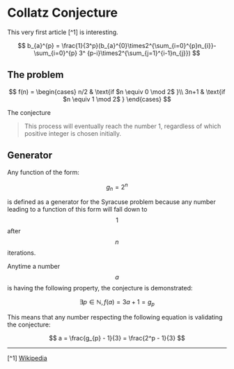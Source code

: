 # Collatz Conjecture

This very first article [^1] is interesting.

$$
b_{a}^{p} = \frac{1}{3^p}(b_{a}^{0}\times2^{\sum_{i=0}^{p}n_{i}}-\sum_{i=0}^{p} 3^
{p-i}\times2^{\sum_{j=1}^{i-1}n_{j}})
$$

## The problem


$$
f(n) =
    \begin{cases}
      n/2 & \text{if $n \equiv 0 \mod 2$ }\\
      3n+1 & \text{if $n \equiv 1 \mod 2$ }
    \end{cases}  
$$

The conjecture

>   This process will eventually reach the number 1, regardless of which positive integer is chosen initially.


## Generator

Any function of the form:

$$
g_{n} = 2^{n}
$$

is defined as a generator for the Syracuse problem because any number leading to a function of this form will fall down to $$1$$ after $$n$$ iterations.

Anytime a number $$a$$ is having the following property, the conjecture is demonstrated:

$$
\exists p \in \mathbb{N}, f(a) = 3a + 1 = g_{p}
$$

This means that any number respecting the following equation is validating the conjecture:

$$
a = \frac{g_{p} - 1}{3} = \frac{2^p - 1}{3}
$$


---

[^1] [Wikipedia](https://en.wikipedia.org/wiki/Collatz_conjecture)